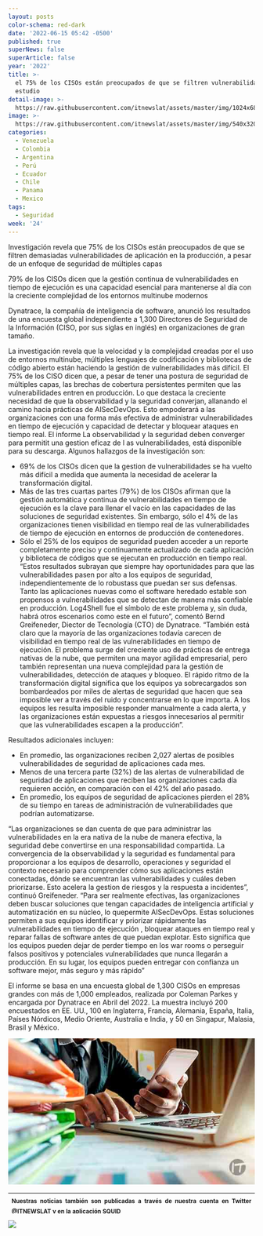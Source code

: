 ```yaml
---
layout: posts
color-schema: red-dark
date: '2022-06-15 05:42 -0500'
published: true
superNews: false
superArticle: false
year: '2022'
title: >-
  el 75% de los CISOs están preocupados de que se filtren vulnerabilidades según
  estudio
detail-image: >-
  https://raw.githubusercontent.com/itnewslat/assets/master/img/1024x680/Vulnerabilidad-g.jpg
image: >-
  https://raw.githubusercontent.com/itnewslat/assets/master/img/540x320/Vulnerabilidad-p.jpg
categories:
  - Venezuela
  - Colombia
  - Argentina
  - Perú
  - Ecuador
  - Chile
  - Panama
  - Mexico
tags:
  - Seguridad
week: '24'
---
```

Investigación revela que 75% de los CISOs están preocupados de que se filtren demasiadas vulnerabilidades de aplicación en la producción, a pesar de un enfoque de seguridad de múltiples capas

79% de los CISOs dicen que la gestión continua de vulnerabilidades en tiempo de ejecución es una capacidad esencial para mantenerse al día con la creciente complejidad de los entornos multinube modernos

Dynatrace, la compañía de inteligencia de software, anunció los resultados de una encuesta global independiente a 1,300 Directores de Seguridad de la Información (CISO, por sus siglas en inglés) en organizaciones de gran tamaño. 

La investigación revela que la velocidad y la complejidad creadas por el uso de entornos multinube, múltiples lenguajes de codificación y bibliotecas de código abierto están haciendo la gestión de vulnerabilidades más difícil. El 75% de los CISO dicen que, a pesar de tener una postura de seguridad de múltiples capas, las brechas de cobertura persistentes permiten que las vulnerabilidades entren en producción. Lo que destaca la creciente necesidad de que la observabilidad y la seguridad converjan, allanando el camino hacia prácticas de AISecDevOps. Esto empoderará a las organizaciones con una forma más efectiva de administrar vulnerabilidades en tiempo de ejecución y capacidad de detectar y bloquear ataques en tiempo real. El informe La observabilidad y la seguridad deben converger para permitit una gestion eficaz de l as vulnerabilidades, está disponible para su descarga.
Algunos hallazgos de la investigación son:

- 69% de los CISOs dicen que la gestion de vulnerabilidades se ha vuelto más difícil a medida que aumenta la necesidad de acelerar la transformación digital.
- Más de las tres cuartas partes (79%) de los CISOs afirman que la gestión automática y continua de vulnerabilidades en tiempo de ejecución es la clave para llenar el vacío en las capacidades de las soluciones de seguridad existentes. Sin embargo, sólo el 4% de las organizaciones tienen visibilidad en tiempo real de las vulnerabilidades de tiempo de ejecución en entornos de producción de contenedores.
- Sólo el 25% de los equipos de seguridad pueden acceder a un reporte completamente preciso y continuamente actualizado de cada aplicación y biblioteca de códigos que se ejecutan en producción en tiempo real.
“Estos resultados subrayan que siempre hay oportunidades para que las vulnerabilidades pasen por alto a los equipos de seguridad, independientemente de lo robustass que puedan ser sus defensas. Tanto las aplicaciones nuevas como el software heredado estable son propensos a vulnerabilidades que se detectan de manera más confiable en producción. Log4Shell fue el símbolo de este problema y, sin duda, habrá otros escenarios como este en el futuro”, comentó Bernd Greifeneder, Diector de Tecnología (CTO) de Dynatrace. “También está claro que la mayoría de las organizaciones todavía carecen de visibilidad en tiempo real de las vulnerabilidades en tiempo de ejecución. El problema surge del creciente uso de prácticas de entrega nativas de la nube, que permiten una mayor agilidad empresarial, pero también representan una nueva complejidad para la gestión de vulnerabilidades, detección de ataques y bloqueo. El rápido ritmo de la transformación digital significa que los equipos ya sobrecargados son bombardeados por miles de alertas de seguridad que hacen que sea imposible ver a través del ruido y concentrarse en lo que importa. A los equipos les resulta imposible responder manualmente a cada alerta, y las organizaciones están expuestas a riesgos innecesarios al permitir que las vulnerabilidades escapen a la producción”.  

Resultados adicionales incluyen: 

- En promedio, las organizaciones reciben 2,027 alertas de posibles vulnerabilidades de seguridad de aplicaciones cada mes. 
- Menos de una tercera parte (32%) de las alertas de vulnerabilidad de seguridad de aplicaciones que reciben las organizaciones cada día requieren acción, en comparación con el 42% del año pasado.
- En promedio, los equipos de seguridad de aplicaciones pierden el 28% de su tiempo en tareas de administración de vulnerabilidades que podrían automatizarse.

“Las organizaciones se dan cuenta de que para administrar las vulnerabilidades en la era nativa de la nube de manera efectiva, la seguridad debe convertirse en una responsabilidad compartida. La convergencia de la observabilidad y la seguridad es fundamental para proporcionar a los equipos de desarrollo, operaciones y seguridad el contexto necesario para comprender cómo sus aplicaciones están conectadas, dónde se encuentran las vulnerabilidades y cuáles deben priorizarse. Esto acelera la gestion de riesgos y la respuesta a incidentes”, continuó Greifeneder. “Para ser realmente efectivas, las organizaciones deben buscar soluciones que tengan capacidades de inteligencia artificial y automatización en su núcleo, lo quepermite AISecDevOps. Estas soluciones permiten a sus equipos identificar y priorizar rápidamente las vulnerabilidades en tiempo de ejecución , bloquear ataques en tiempo real y reparar fallas de software antes de que puedan explotar. Esto significa que los equipos pueden dejar de perder tiempo en los war rooms o perseguir falsos positivos y potenciales vulnerabilidades que nunca llegarán a producción. En su lugar, los equipos pueden entregar con confianza un software mejor, más seguro y más rápido”
 
El informe se basa en una encuesta global de 1,300 CISOs en empresas grandes con más de 1,000 empleados, realizada por Coleman Parkes y encargada por Dynatrace en Abril del 2022. La muestra incluyó 200 encuestados en EE. UU., 100 en Inglaterra, Francia, Alemania, España, Italia, Países Nórdicos, Medio Oriente, Australia e India, y 50 en Singapur, Malasia, Brasil y México.

![](https://raw.githubusercontent.com/itnewslat/assets/master/img/540x320/Vulnerabilidad-p.jpg)

<table style="height: 42px;" width="569">
<tbody>
<tr>
<td style="text-align: justify;"><sub><strong>Nuestras noticias también son publicadas a través de nuestra cuenta en Twitter <a href="https://twitter.com/itnewslat?lang=es">@ITNEWSLAT</a> y en la aplicación <a href="https://squidapp.co/en/">SQUID</a></strong></sub></td>
</tr>
</tbody>
</table>

<img src="https://tracker.metricool.com/c3po.jpg?hash=56f88a41e39ab42c063cc51676587a04"/>